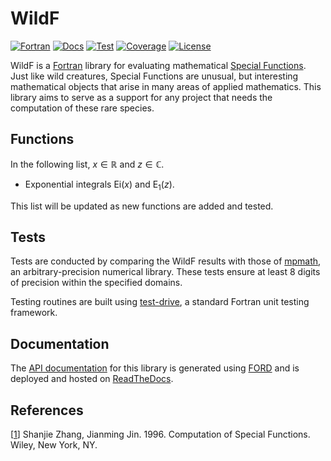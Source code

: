 # WildF

[![Fortran][Fortran Badge]][Fortran Website]
[![Docs][Docs Badge]][Docs Website]
[![Test][Test Badge]][Test Workflow]
[![Coverage][Coverage Badge]][Coverage Website]
[![License][License Badge]][License File]

WildF is a [Fortran][Fortran Website] library for evaluating mathematical [Special Functions]. Just like wild creatures, Special Functions are unusual, but interesting mathematical objects that arise in many areas of applied mathematics. This library aims to serve as a support for any project that needs the computation of these rare species.

## Functions
In the following list, $x \in \mathbb{R}$ and $z \in \mathbb{C}$.

* Exponential integrals $\mathrm{Ei}(x)$ and $\mathrm{E}_1(z)$.

This list will be updated as new functions are added and tested.

## Tests
Tests are conducted by comparing the WildF results with those of [mpmath], an arbitrary-precision numerical library. These tests ensure at least 8 digits of precision within the specified domains.

Testing routines are built using [test-drive], a standard Fortran unit testing framework.

## Documentation
The [API documentation][Docs Website] for this library is generated using [FORD] and is deployed and hosted on [ReadTheDocs].

## References
[[1][Book Zhang]] Shanjie Zhang, Jianming Jin. 1996. Computation of Special Functions. Wiley, New York, NY.

<!-- Links -->
<!-- Badges -->
[Fortran Website]: https://fortran-lang.org/
[Fortran Badge]: https://img.shields.io/badge/Fortran-734f96?logo=fortran&style=flat
[Docs Website]: https://wildf.readthedocs.io/
[Docs Badge]: https://img.shields.io/readthedocs/wildf?color=blue
[Test Workflow]: https://github.com/rodpcastro/wildf/actions/workflows/CI.yml
[Test Badge]: https://github.com/rodpcastro/wildf/actions/workflows/CI.yml/badge.svg
[Coverage Website]: https://app.codecov.io/gh/rodpcastro/wildf
[Coverage Badge]: https://codecov.io/github/rodpcastro/wildf/badge.svg
[License File]: https://github.com/rodpcastro/wildf/blob/main/LICENSE
[License Badge]: https://img.shields.io/badge/License-MIT-yellow
<!-- Introduction -->
[Special Functions]: https://www.britannica.com/science/special-function
<!-- Tests -->
[mpmath]: https://mpmath.org/
[test-drive]: https://github.com/fortran-lang/test-drive
<!-- Documentation -->
[FORD]: https://forddocs.readthedocs.io/
[ReadTheDocs]: https://about.readthedocs.com/
<!-- References -->
[Book Zhang]: https://search.worldcat.org/title/33971114
